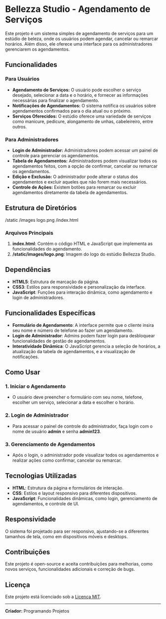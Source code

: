 # Bellezza Studio - Agendamento de Serviços

Este projeto é um sistema simples de agendamento de serviços para um estúdio de beleza, onde os usuários podem agendar, cancelar ou remarcar horários. Além disso, ele oferece uma interface para os administradores gerenciarem os agendamentos.

## Funcionalidades

### Para Usuários
- **Agendamento de Serviços:** O usuário pode escolher o serviço desejado, selecionar a data e o horário, e fornecer as informações necessárias para finalizar o agendamento.
- **Notificações de Agendamentos:** O sistema notifica os usuários sobre agendamentos confirmados para o dia atual ou o próximo.
- **Serviços Oferecidos:** O estúdio oferece uma variedade de serviços como manicure, pedicure, alongamento de unhas, cabeleireiro, entre outros.

### Para Administradores
- **Login de Administrador:** Administradores podem acessar um painel de controle para gerenciar os agendamentos.
- **Tabela de Agendamentos:** Administradores podem visualizar todos os agendamentos feitos, com a opção de confirmar, cancelar ou remarcar os agendamentos.
- **Edição e Exclusão:** O administrador pode alterar o status dos agendamentos e excluir aqueles que não forem mais necessários.
- **Controle de Ações:** Existem botões para remarcar ou excluir agendamentos diretamente da tabela de agendamentos.

## Estrutura de Diretórios

/static
       /images
              logo.png
/index.html

### Arquivos Principais

1. **index.html**: Contém o código HTML e JavaScript que implementa as funcionalidades do agendamento.
2. **/static/images/logo.png**: Imagem do logo do estúdio Bellezza Studio.

## Dependências

- **HTML5**: Estrutura de marcação da página.
- **CSS3**: Estilos para responsividade e personalização da interface.
- **JavaScript**: Funções para interação dinâmica, como agendamento e login de administradores.

## Funcionalidades Específicas

- **Formulário de Agendamento**: A interface permite que o cliente insira seu nome e número de telefone ao fazer um agendamento.
- **Login de Administrador**: Admins podem fazer login para desbloquear funcionalidades de gestão de agendamentos.
- **Interatividade Dinâmica**: O JavaScript gerencia a seleção de horários, a atualização da tabela de agendamentos, e a visualização de notificações.
  
## Como Usar

### 1. Iniciar o Agendamento
- O usuário deve preencher o formulário com seu nome, telefone, escolher um serviço, selecionar a data e escolher o horário.
  
### 2. Login de Administrador
- Para acessar o painel de controle do administrador, faça login com o nome de usuário **admin** e senha **admin123**.

### 3. Gerenciamento de Agendamentos
- Após o login, o administrador pode visualizar todos os agendamentos e realizar ações como confirmar, cancelar ou remarcar.
  
## Tecnologias Utilizadas
- **HTML**: Estrutura da página e formulários de interação.
- **CSS**: Estilos e layout responsivo para diferentes dispositivos.
- **JavaScript**: Funcionalidades dinâmicas, como login, gerenciamento de agendamentos, e controle de UI.

## Responsividade

O sistema foi projetado para ser responsivo, ajustando-se a diferentes tamanhos de tela, como em dispositivos móveis e desktops.

## Contribuições

Este projeto é open-source e aceita contribuições para melhorias, como novos serviços, funcionalidades adicionais e correção de bugs.

## Licença

Este projeto está licenciado sob a [Licença MIT](LICENSE).

---

**Criador:** Programando Projetos